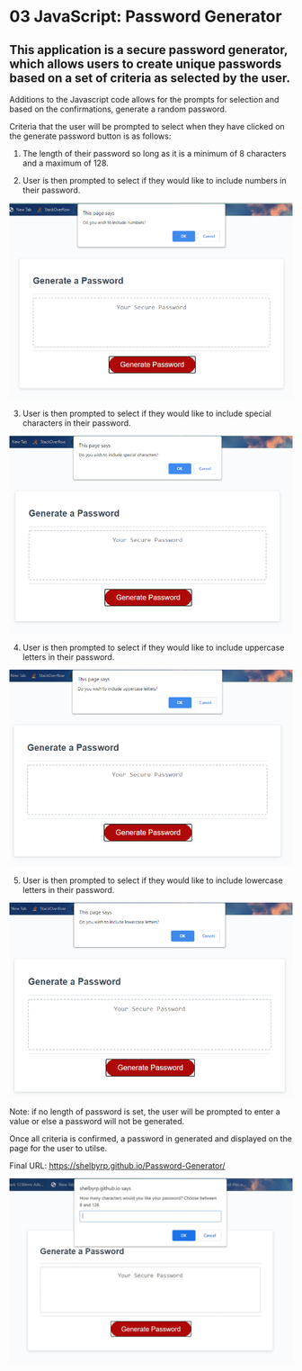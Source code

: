 # 03 JavaScript: Password Generator

## This application is a secure password generator, which allows users to create unique passwords based on a set of criteria as selected by the user.  

Additions to the Javascript code allows for the prompts for selection and based on the confirmations, generate a random password. 

Criteria that the user will be prompted to select when they have clicked on the generate password button is as follows:

1. The length of their password so long as it is a minimum of 8 characters and a maximum of 128.

2. User is then prompted to select if they would like to include numbers in their password.

![The Password Generator application displays a choose to include numbers prompt.](./assets/images/criteria_2.png)

3. User is then prompted to select if they would like to include special characters in their password.

![The Password Generator application displays a choose to include special characters prompt.](./assets/images/criteria_3.png)

4. User is then prompted to select if they would like to include uppercase letters in their password.

![The Password Generator application displays a choose to include uppercase letters prompt.](./assets/images/criteria_4.png)

5. User is then prompted to select if they would like to include lowercase letters in their password.

![The Password Generator application displays a choose to include lowercase letters prompt.](./assets/images/criteria_5.png)

Note: if no length of password is set, the user will be prompted to enter a value or else a password will not be generated.

Once all criteria is confirmed, a password in generated and displayed on the page for the user to utilse.


Final URL: https://shelbyrp.github.io/Password-Generator/

![](assets/images/screenshot.jpg)
